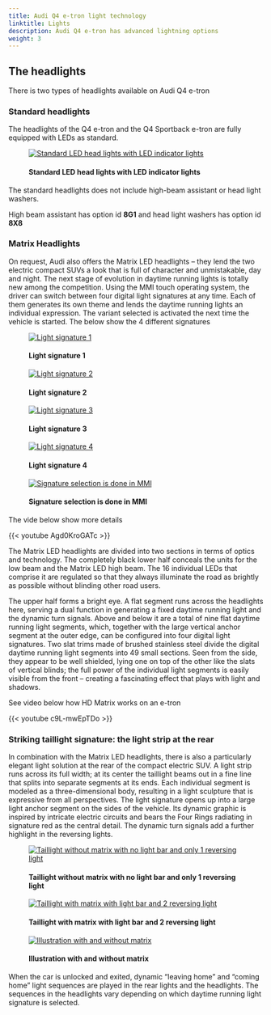 ```yaml
---
title: Audi Q4 e-tron light technology
linktitle: Lights
description: Audi Q4 e-tron has advanced lightning options
weight: 3
---
```

<!-- markdownlint-disable MD033 -->
## The headlights

There is two types of headlights available on Audi Q4 e-tron

### Standard headlights

The headlights of the Q4 e-tron and the Q4 Sportback e-tron are fully equipped with LEDs as standard.

<figure>
    <a href="https://media.electrichasgoneaudi.net/multimedia/models/q4-e-tron/technology/lights/headlightstandard.jpg">
        <img src="https://media.electrichasgoneaudi.net/multimedia/models/q4-e-tron/technology/lights/headlightstandards.jpg" 
        alt="Standard LED head lights with LED indicator lights" title="Standard LED head lights with LED indicator lights">
    </a>
    <figcaption><h4>Standard LED head lights with LED indicator lights</h4></figcaption>
</figure>

The standard headlights does not include high-beam assistant or head light washers.

High beam assistant has option id **8G1** and head light washers has option id **8X8**

### Matrix Headlights

On request, Audi also offers the Matrix LED headlights – they lend the two electric compact SUVs a look that is full of character and unmistakable, day and night. The next stage of evolution in daytime running lights is totally new among the competition. Using the MMI touch operating system, the driver can switch between four digital light signatures at any time. Each of them generates its own theme and lends the daytime running lights an individual expression. The variant selected is activated the next time the vehicle is started. The below show the 4 different signatures

<figure>
    <a href="https://media.electrichasgoneaudi.net/multimedia/models/q4-e-tron/technology/lights/signature1.jpg">
        <img src="https://media.electrichasgoneaudi.net/multimedia/models/q4-e-tron/technology/lights/signature1s.jpg"
        alt="Light signature 1" title="Light signature 1">
    </a>
    <figcaption><h4>Light signature 1</h4></figcaption>
</figure>

<figure>
    <a href="https://media.electrichasgoneaudi.net/multimedia/models/q4-e-tron/technology/lights/signature2.jpg">
        <img src="https://media.electrichasgoneaudi.net/multimedia/models/q4-e-tron/technology/lights/signature2s.jpg"
        alt="Light signature 2" title="Light signature 2">
    </a>
    <figcaption><h4>Light signature 2</h4></figcaption>
</figure>

<figure>
    <a href="https://media.electrichasgoneaudi.net/multimedia/models/q4-e-tron/technology/lights/signature3.jpg">
        <img src="https://media.electrichasgoneaudi.net/multimedia/models/q4-e-tron/technology/lights/signature3s.jpg"
        alt="Light signature 3" title="Light signature 3">
    </a>
    <figcaption><h4>Light signature 3</h4></figcaption>
</figure>

<figure>
    <a href="https://media.electrichasgoneaudi.net/multimedia/models/q4-e-tron/technology/lights/signature4.jpg">
        <img src="https://media.electrichasgoneaudi.net/multimedia/models/q4-e-tron/technology/lights/signature4s.jpg"
        alt="Light signature 4" title="Light signature 4">
    </a>
    <figcaption><h4>Light signature 4</h4></figcaption>
</figure>

<figure>
    <a href="https://media.electrichasgoneaudi.net/multimedia/models/q4-e-tron/technology/lights/signaturemenu.jpg">
        <img src="https://media.electrichasgoneaudi.net/multimedia/models/q4-e-tron/technology/lights/signaturemenus.jpg"
        alt="Signature selection is done in MMI" title="Signature selection is done in MMI">
    </a>
    <figcaption><h4>Signature selection is done in MMI</h4></figcaption>
</figure>

The vide below show more details

{{< youtube Agd0KroGATc >}}

The Matrix LED headlights are divided into two sections in terms of optics and technology. The completely black lower half conceals the units for the low beam and the Matrix LED high beam. The 16 individual LEDs that comprise it are regulated so that they always illuminate the road as brightly as possible without blinding other road users.

The upper half forms a bright eye. A flat segment runs across the headlights here, serving a dual function in generating a fixed daytime running light and the dynamic turn signals. Above and below it are a total of nine flat daytime running light segments, which, together with the large vertical anchor segment at the outer edge, can be configured into four digital light signatures. Two slat trims made of brushed stainless steel divide the digital daytime running light segments into 49 small sections. Seen from the side, they appear to be well shielded, lying one on top of the other like the slats of vertical blinds; the full power of the individual light segments is easily visible from the front – creating a fascinating effect that plays with light and shadows.

See video below how HD Matrix works on an e-tron

{{< youtube c9L-mwEpTDo >}}

### Striking taillight signature: the light strip at the rear

In combination with the Matrix LED headlights, there is also a particularly elegant light solution at the rear of the compact electric SUV. A light strip runs across its full width; at its center the taillight beams out in a fine line that splits into separate segments at its ends. Each individual segment is modeled as a three-dimensional body, resulting in a light sculpture that is expressive from all perspectives. The light signature opens up into a large light anchor segment on the sides of the vehicle. Its dynamic graphic is inspired by intricate electric circuits and bears the Four Rings radiating in signature red as the central detail. The dynamic turn signals add a further highlight in the reversing lights.

<figure>
    <a href="https://media.electrichasgoneaudi.net/multimedia/models/q4-e-tron/technology/lights/rearwithoutmatrix.jpg">
        <img src="https://media.electrichasgoneaudi.net/multimedia/models/q4-e-tron/technology/lights/rearwithoutmatrixs.jpg"
        alt="Taillight without matrix with no light bar and only 1 reversing light" title="Taillight without matrix with no light bar and only 1 reversing light">
    </a>
    <figcaption><h4>Taillight without matrix with no light bar and only 1 reversing light</h4></figcaption>
</figure>

<figure>
    <a href="https://media.electrichasgoneaudi.net/multimedia/models/q4-e-tron/technology/lights/rearwithmatrix2.jpg">
        <img src="https://media.electrichasgoneaudi.net/multimedia/models/q4-e-tron/technology/lights/rearwithmatrix2s.jpg"
        alt="Taillight with matrix with light bar and 2 reversing light" title="Taillight with matrix with light bar and 2 reversing light">
    </a>
    <figcaption><h4>Taillight with matrix with light bar and 2 reversing light</h4></figcaption>
</figure>

<figure>
    <a href="https://media.electrichasgoneaudi.net/multimedia/models/q4-e-tron/technology/lights/rearcomparison.jpg">
        <img src="https://media.electrichasgoneaudi.net/multimedia/models/q4-e-tron/technology/lights/rearcomparisons.jpg"
        alt="Illustration with and without matrix" title="Illustration with and without matrix">
    </a>
    <figcaption><h4>Illustration with and without matrix</h4></figcaption>
</figure>

When the car is unlocked and exited, dynamic “leaving home” and “coming home” light sequences are played in the rear lights and the headlights. The sequences in the headlights vary depending on which daytime running light signature is selected.

<script src="https://www.audimedia.tv/embed.js" id="amc-video-5582-en"></script>

